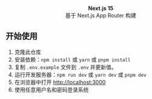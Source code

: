 <div align="center"><strong>Next.js 15</strong></div>
<div align="center">基于 Next.js App Router 构建</div>

## 开始使用

1. 克隆此仓库
2. 安装依赖：`npm install` 或 `yarn` 或 `pnpm install`
3. 复制 `.env.example` 文件到 `.env` 并更新值。
4. 运行开发服务器：`npm run dev` 或 `yarn dev` 或 `pnpm dev`
5. 在浏览器中打开 [http://localhost:3000](http://localhost:3000)
6. 使用任意用户名和密码登录系统
